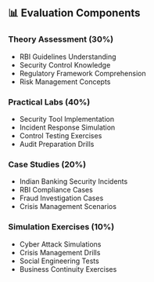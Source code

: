 ## 📊 Evaluation Components

### Theory Assessment (30%)
- RBI Guidelines Understanding
- Security Control Knowledge
- Regulatory Framework Comprehension
- Risk Management Concepts

### Practical Labs (40%)
- Security Tool Implementation
- Incident Response Simulation
- Control Testing Exercises
- Audit Preparation Drills

### Case Studies (20%)
- Indian Banking Security Incidents
- RBI Compliance Cases
- Fraud Investigation Cases
- Crisis Management Scenarios

### Simulation Exercises (10%)
- Cyber Attack Simulations
- Crisis Management Drills
- Social Engineering Tests
- Business Continuity Exercises 